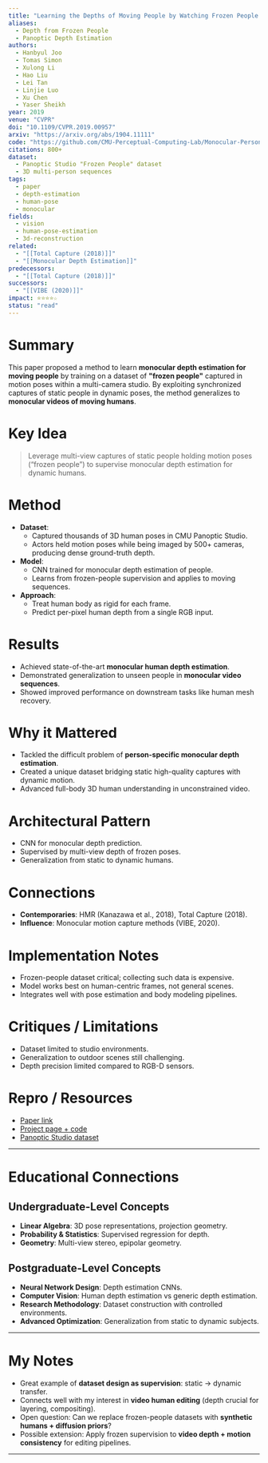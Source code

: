 ```yaml
---
title: "Learning the Depths of Moving People by Watching Frozen People (2019)"
aliases: 
  - Depth from Frozen People
  - Panoptic Depth Estimation
authors:
  - Hanbyul Joo
  - Tomas Simon
  - Xulong Li
  - Hao Liu
  - Lei Tan
  - Linjie Luo
  - Xu Chen
  - Yaser Sheikh
year: 2019
venue: "CVPR"
doi: "10.1109/CVPR.2019.00957"
arxiv: "https://arxiv.org/abs/1904.11111"
code: "https://github.com/CMU-Perceptual-Computing-Lab/Monocular-Person-Depth"
citations: 800+
dataset:
  - Panoptic Studio "Frozen People" dataset
  - 3D multi-person sequences
tags:
  - paper
  - depth-estimation
  - human-pose
  - monocular
fields:
  - vision
  - human-pose-estimation
  - 3d-reconstruction
related:
  - "[[Total Capture (2018)]]"
  - "[[Monocular Depth Estimation]]"
predecessors:
  - "[[Total Capture (2018)]]"
successors:
  - "[[VIBE (2020)]]"
impact: ⭐⭐⭐⭐☆
status: "read"
---
```


# Summary
This paper proposed a method to learn **monocular depth estimation for moving people** by training on a dataset of **"frozen people"** captured in motion poses within a multi-camera studio. By exploiting synchronized captures of static people in dynamic poses, the method generalizes to **monocular videos of moving humans**.

# Key Idea
> Leverage multi-view captures of static people holding motion poses (“frozen people”) to supervise monocular depth estimation for dynamic humans.

# Method
- **Dataset**:  
  - Captured thousands of 3D human poses in CMU Panoptic Studio.  
  - Actors held motion poses while being imaged by 500+ cameras, producing dense ground-truth depth.  
- **Model**:  
  - CNN trained for monocular depth estimation of people.  
  - Learns from frozen-people supervision and applies to moving sequences.  
- **Approach**:  
  - Treat human body as rigid for each frame.  
  - Predict per-pixel human depth from a single RGB input.  

# Results
- Achieved state-of-the-art **monocular human depth estimation**.  
- Demonstrated generalization to unseen people in **monocular video sequences**.  
- Showed improved performance on downstream tasks like human mesh recovery.  

# Why it Mattered
- Tackled the difficult problem of **person-specific monocular depth estimation**.  
- Created a unique dataset bridging static high-quality captures with dynamic motion.  
- Advanced full-body 3D human understanding in unconstrained video.  

# Architectural Pattern
- CNN for monocular depth prediction.  
- Supervised by multi-view depth of frozen poses.  
- Generalization from static to dynamic humans.  

# Connections
- **Contemporaries**: HMR (Kanazawa et al., 2018), Total Capture (2018).  
- **Influence**: Monocular motion capture methods (VIBE, 2020).  

# Implementation Notes
- Frozen-people dataset critical; collecting such data is expensive.  
- Model works best on human-centric frames, not general scenes.  
- Integrates well with pose estimation and body modeling pipelines.  

# Critiques / Limitations
- Dataset limited to studio environments.  
- Generalization to outdoor scenes still challenging.  
- Depth precision limited compared to RGB-D sensors.  

# Repro / Resources
- [Paper link](https://arxiv.org/abs/1904.11111)  
- [Project page + code](https://github.com/CMU-Perceptual-Computing-Lab/Monocular-Person-Depth)  
- [Panoptic Studio dataset](http://domedb.perception.cs.cmu.edu/)  

---

# Educational Connections

## Undergraduate-Level Concepts
- **Linear Algebra**: 3D pose representations, projection geometry.  
- **Probability & Statistics**: Supervised regression for depth.  
- **Geometry**: Multi-view stereo, epipolar geometry.  

## Postgraduate-Level Concepts
- **Neural Network Design**: Depth estimation CNNs.  
- **Computer Vision**: Human depth estimation vs generic depth estimation.  
- **Research Methodology**: Dataset construction with controlled environments.  
- **Advanced Optimization**: Generalization from static to dynamic subjects.  

---

# My Notes
- Great example of **dataset design as supervision**: static → dynamic transfer.  
- Connects well with my interest in **video human editing** (depth crucial for layering, compositing).  
- Open question: Can we replace frozen-people datasets with **synthetic humans + diffusion priors**?  
- Possible extension: Apply frozen supervision to **video depth + motion consistency** for editing pipelines.  

---
